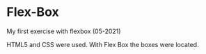 # Flex-Box
 My first exercise with flexbox (05-2021)


HTML5 and CSS were used. With Flex Box the boxes were located.
